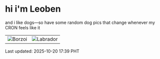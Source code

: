 # hi i'm Leoben

and i like dogs—so have some random dog pics that change whenever my CRON feels like it

|  |  |
|--------|----------|
| ![Borzoi](https://random-dog-vercel.vercel.app/api/random-borzoi?v=1760953176) | ![Labrador](https://random-dog-vercel.vercel.app/api/random-labrador?v=1760953176) |

Last updated: 2025-10-20 17:39 PHT

